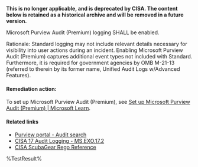 **This is no longer applicable, and is deprecated by CISA. The content below is retained as a historical archive and will be removed in a future version.**

Microsoft Purview Audit (Premium) logging SHALL be enabled.

Rationale: Standard logging may not include relevant details necessary for visibility into user actions during an incident. Enabling Microsoft Purview Audit (Premium) captures additional event types not included with Standard. Furthermore, it is required for government agencies by OMB M-21-13 (referred to therein by its former name, Unified Audit Logs w/Advanced Features).

#### Remediation action:

To set up Microsoft Purview Audit (Premium), see [Set up Microsoft Purview Audit (Premium) | Microsoft Learn](https://learn.microsoft.com/en-us/purview/audit-premium-setup?view=o365-worldwide).

#### Related links

* [Purview portal - Audit search](https://purview.microsoft.com/audit/auditsearch)
* [CISA 17 Audit Logging - MS.EXO.17.2](https://github.com/cisagov/ScubaGear/blob/main/PowerShell/ScubaGear/baselines/exo.md#msexo172v1)
* [CISA ScubaGear Rego Reference](https://github.com/cisagov/ScubaGear/blob/main/PowerShell/ScubaGear/Rego/EXOConfig.rego#L913)

<!--- Results --->
%TestResult%